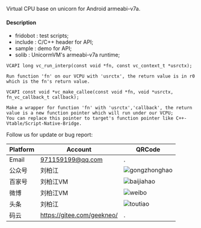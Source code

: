 Virtual CPU base on unicorn for Android armeabi-v7a.

#### Description

 * fridobot : test scripts;
 * include : C/C++ header for API;
 * sample : demo for API;
 * solib : UnicormVM's armeabi-v7a runtime;

```
VCAPI long vc_run_interp(const void *fn, const vc_context_t *usrctx);

Run function 'fn' on our VCPU with 'usrctx', the return value is in r0 which is the fn's return value.
```

```
VCAPI const void *vc_make_callee(const void *fn, void *usrctx, fn_vc_callback_t callback);

Make a wrapper for function 'fn' with 'usrctx','callback', the return value is a new function pointer which will run under our VCPU;
You can replace this pointer to target's function pointer like C++-Vtable/Script-Native-Bridge.
```

Follow us for update or bug report:

|Platform|Account|QRCode|
|-|-|-|
|Email|971159199@qq.com|.|
|公众号|刘柏江|![gongzhonghao](https://gitee.com/geekneo/PantaDocumentRes/raw/master/wemedia/gongzhonghao.jpeg)|
|百家号|刘柏江VM|![baijiahao](https://gitee.com/geekneo/PantaDocumentRes/raw/master/wemedia/baijiahao.jpeg)|
|微博|刘柏江VM|![weibo](https://gitee.com/geekneo/PantaDocumentRes/raw/master/wemedia/weibo.jpeg)|
|头条|刘柏江|![toutiao](https://gitee.com/geekneo/PantaDocumentRes/raw/master/wemedia/toutiao.jpeg)|
|码云|https://gitee.com/geekneo/|.|
